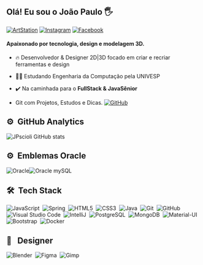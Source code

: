 ## Olá! Eu sou o João Paulo 🖐️

[![ArtStation](https://img.shields.io/website?label=ArtStation.com&style=for-the-badge&url=https://www.artstation.com/greatdesignersoftware/)](https://www.artstation.com/greatdesignersoftware/)
[![Instagram](https://img.shields.io/badge/Instagram-E4405F?style=for-the-badge&logo=instagram&logoColor=white)](https://www.instagram.com/greatdesignersoftware)
[![Facebook](https://img.shields.io/badge/Facebook-1877F2?style=for-the-badge&logo=facebook&logoColor=white)](https://www.facebook.com/GreatDesignerSoftware)

#### Apaixonado por tecnologia, design e modelagem 3D.

- 🔥 Desenvolvedor & Designer 2D|3D focado em criar e recriar ferramentas e design 

- 🧑‍💻 Estudando Engenharia da Computação pela UNIVESP

- ✔️ Na caminhada para o **FullStack & JavaSênior**

- Git com Projetos, Estudos e Dicas. [![GitHub](https://img.shields.io/website?label=joaoscioli&style=for-the-badge&url=https://github.com/joaoscioli/)](https://github.com/joaoscioli) 


## ⚙️ &nbsp;GitHub Analytics
![JPscioli GitHub stats](https://github-readme-stats.vercel.app/api?username=JPscioli&show_icons=true&theme=gruvbox&count_private=true)
## ⚙️ &nbsp;Emblemas Oracle
![Oracle](https://user-images.githubusercontent.com/45456833/158027563-e71fec9f-aea6-41e2-8a34-41bd702c74a1.png)![Oracle mySQL](https://user-images.githubusercontent.com/45456833/161347138-a8369042-fcf4-4516-bc67-e824bc41c755.png)

## 🛠 &nbsp;Tech Stack
![JavaScript](https://img.shields.io/badge/JavaScript-323330?style=for-the-badge&logo=javascript&logoColor=F7DF1E)&nbsp;
![Spring](https://img.shields.io/badge/Spring-6DB33F?style=for-the-badge&logo=spring&logoColor=white)&nbsp;
![HTML5](https://img.shields.io/badge/HTML5-E34F26?style=for-the-badge&logo=html5&logoColor=white)&nbsp;
![CSS3](https://img.shields.io/badge/CSS3-1572B6?style=for-the-badge&logo=css3&logoColor=white)&nbsp;
![Java](https://img.shields.io/badge/Java-ED8B00?style=for-the-badge&logo=java&logoColor=white)&nbsp;
![Git](https://img.shields.io/badge/GIT-E44C30?style=for-the-badge&logo=git&logoColor=white)&nbsp;
![GitHub](https://img.shields.io/badge/GitHub-100000?style=for-the-badge&logo=github&logoColor=white)&nbsp;
![Visual Studio Code](https://img.shields.io/badge/Visual_Studio-5C2D91?style=for-the-badge&logo=visual%20studio&logoColor=whit)&nbsp;
![IntelliJ](https://img.shields.io/badge/WebStorm-000000?style=for-the-badge&logo=WebStorm&logoColor=white)&nbsp;
![PostgreSQL](https://img.shields.io/badge/PostgreSQL-316192?style=for-the-badge&logo=postgresql&logoColor=white)&nbsp;
![MongoDB](https://img.shields.io/badge/MongoDB-4EA94B?style=for-the-badge&logo=mongodb&logoColor=white)&nbsp;
![Material-UI](https://img.shields.io/badge/Material--UI-0081CB?style=for-the-badge&logo=material-ui&logoColor=white)&nbsp;
![Bootstrap](https://img.shields.io/badge/Bootstrap-563D7C?style=for-the-badge&logo=bootstrap&logoColor=white)&nbsp;
![Docker](https://img.shields.io/badge/Docker-2CA5E0?style=for-the-badge&logo=docker&logoColor=white)&nbsp;

## 🎨 &nbsp; Designer
![Blender](https://img.shields.io/badge/blender-%23F5792A.svg?style=for-the-badge&logo=blender&logoColor=white)&nbsp;
![Figma](https://img.shields.io/badge/Figma-F24E1E?style=for-the-badge&logo=figma&logoColor=white)&nbsp;
![Gimp](https://img.shields.io/badge/gimp-5C5543?style=for-the-badge&logo=gimp&logoColor=white)&nbsp;
